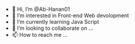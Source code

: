 - 👋 Hi, I’m @Ab-Hanan01
- 👀 I’m interested in Front-end Web devolopment 
- 🌱 I’m currently learning Java Script
- 💞️ I’m looking to collaborate on ...
- 📫 How to reach me ...

<!---
Ab-Hanan01/Ab-Hanan01 is a ✨ special ✨ repository because its `README.md` (this file) appears on your GitHub profile.
You can click the Preview link to take a look at your changes.
--->
